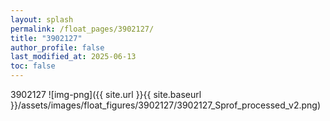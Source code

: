 ```yaml
---
layout: splash
permalink: /float_pages/3902127/
title: "3902127"
author_profile: false
last_modified_at: 2025-06-13
toc: false
---
```

 
3902127
![img-png]({{ site.url }}{{ site.baseurl }}/assets/images/float_figures/3902127/3902127_Sprof_processed_v2.png)